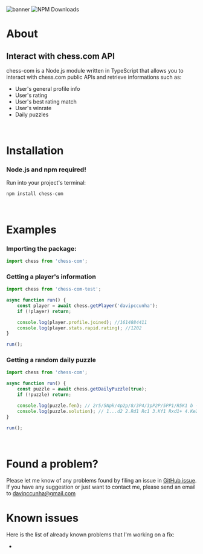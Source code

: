 <p align=”center”>
    <img src="https://i.ibb.co/T1PRHMw/chess-com-1.png" alt="banner">
    <img src="https://img.shields.io/npm/dt/chess-com?logo=npm" alt="NPM Downloads">
</p>

# About
## Interact with chess.com API
chess-com is a Node.js module written in TypeScript that allows you to interact with chess.com public APIs and retrieve informations such as:

- User's general profile info
- User's rating
- User's best rating match
- User's winrate
- Daily puzzles

</br>

# Installation
### Node.js and npm required!
Run into your project's terminal:
```
npm install chess-com
```

</br>

# Examples

### Importing the package:
```typescript
import chess from 'chess-com';
```

### Getting a player's information
```typescript
import chess from 'chess-com-test';

async function run() {
    const player = await chess.getPlayer('davipccunha');
    if (!player) return;

    console.log(player.profile.joined); //1614884411
    console.log(player.stats.rapid.rating); //1202
}

run();
```

### Getting a random daily puzzle
```typescript
import chess from 'chess-com';

async function run() {
    const puzzle = await chess.getDailyPuzzle(true);
    if (!puzzle) return;

    console.log(puzzle.fen); // 2r5/5Npk/4p2p/8/3P4/3pP2P/5PP1/R5K1 b - - 0 1
    console.log(puzzle.solution); // 1...d2 2.Rd1 Rc1 3.Kf1 Rxd1+ 4.Ke2 Rf1 5.Kxd2 Rxf2+
}

run();
```

<br>

# Found a problem?
Please let me know of any problems found by filing an issue in [GitHub issue](https://github.com/davipccunha/chess-com/issues). If you have any suggestion or just want to contact me, please send an email to davipccunha@gmail.com

# Known issues
Here is the list of already known problems that I'm working on a fix:

-
